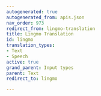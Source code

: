 ```yaml
---
autogenerated: true
autogenerated_from: apis.json
nav_order: 973
redirect_from: lingmo-translation
title: Lingmo Translation
id: lingmo
translation_types:
- Text
- Speech
active: true
grand_parent: Input types
parent: Text
redirect_to: lingmo

---
```


